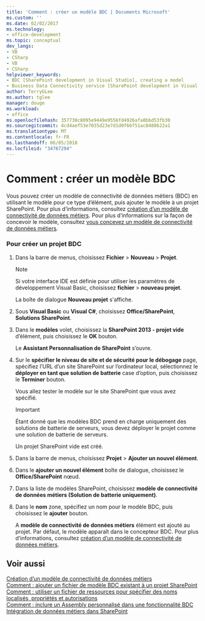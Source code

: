 ```yaml
---
title: 'Comment : créer un modèle BDC | Documents Microsoft'
ms.custom: ''
ms.date: 02/02/2017
ms.technology:
- office-development
ms.topic: conceptual
dev_langs:
- VB
- CSharp
- VB
- CSharp
helpviewer_keywords:
- BDC [SharePoint development in Visual Studio], creating a model
- Business Data Connectivity service [SharePoint development in Visual Studio], creating a model
author: TerryGLee
ms.author: tglee
manager: douge
ms.workload:
- office
ms.openlocfilehash: 357730c8095e9449e9556fd4926afa0bbd53fb30
ms.sourcegitcommit: 4cd4aef53e7035d23e7d1d0f66f51ac8480622a1
ms.translationtype: MT
ms.contentlocale: fr-FR
ms.lasthandoff: 06/05/2018
ms.locfileid: "34767294"
---
```

# <a name="how-to-create-a-bdc-model"></a>Comment : créer un modèle BDC
  Vous pouvez créer un modèle de connectivité de données métiers (BDC) en utilisant le modèle pour ce type d’élément, puis ajouter le modèle à un projet SharePoint. Pour plus d’informations, consultez [création d’un modèle de connectivité de données métiers](../sharepoint/creating-a-business-data-connectivity-model.md). Pour plus d’informations sur la façon de concevoir le modèle, consultez [vous concevez un modèle de connectivité de données métiers](../sharepoint/designing-a-business-data-connectivity-model.md).  
  
### <a name="to-create-a-bdc-project"></a>Pour créer un projet BDC  
  
1.  Dans la barre de menus, choisissez **Fichier** > **Nouveau** > **Projet**.  
  
    > [!NOTE]  
    >  Si votre interface IDE est définie pour utiliser les paramètres de développement Visual Basic, choisissez **fichier** > **nouveau projet**.  
  
     La boîte de dialogue **Nouveau projet** s'affiche.  
  
2.  Sous **Visual Basic** ou **Visual C#**, choisissez **Office/SharePoint**, **Solutions SharePoint**.  
  
3.  Dans le **modèles** volet, choisissez la **SharePoint 2013 - projet vide** d’élément, puis choisissez le **OK** bouton.  
  
     Le **Assistant Personnalisation de SharePoint** s’ouvre.  
  
4.  Sur le **spécifier le niveau de site et de sécurité pour le débogage** page, spécifiez l’URL d’un site SharePoint sur l’ordinateur local, sélectionnez le **déployer en tant que solution de batterie** case d’option, puis choisissez le **Terminer** bouton.  
  
     Vous allez tester le modèle sur le site SharePoint que vous avez spécifié.  
  
    > [!IMPORTANT]  
    >  Étant donné que les modèles BDC prend en charge uniquement des solutions de batterie de serveurs, vous devez déployer le projet comme une solution de batterie de serveurs.  
  
     Un projet SharePoint vide est créé.  
  
5.  Dans la barre de menus, choisissez **Projet** > **Ajouter un nouvel élément**.  
  
6.  Dans le **ajouter un nouvel élément** boîte de dialogue, choisissez le **Office/SharePoint** nœud.  
  
7.  Dans la liste de modèles SharePoint, choisissez **modèle de connectivité de données métiers (Solution de batterie uniquement)**.  
  
8.  Dans le **nom** zone, spécifiez un nom pour le modèle BDC, puis choisissez le **ajouter** bouton.  
  
     A **modèle de connectivité de données métiers** élément est ajouté au projet. Par défaut, le modèle apparaît dans le concepteur BDC. Pour plus d’informations, consultez [création d’un modèle de connectivité de données métiers](../sharepoint/creating-a-business-data-connectivity-model.md).  
  
## <a name="see-also"></a>Voir aussi
 [Création d’un modèle de connectivité de données métiers](../sharepoint/creating-a-business-data-connectivity-model.md)   
 [Comment : ajouter un fichier de modèle BDC existant à un projet SharePoint](../sharepoint/how-to-add-an-existing-bdc-model-file-to-a-sharepoint-project.md)   
 [Comment : utiliser un fichier de ressources pour spécifier des noms localisés, propriétés et autorisations](../sharepoint/how-to-use-a-resource-file-to-specify-localized-names-properties-and-permissions.md)   
 [Comment : inclure un Assembly personnalisé dans une fonctionnalité BDC](../sharepoint/how-to-include-a-custom-assembly-in-a-bdc-feature.md)   
 [Intégration de données métiers dans SharePoint](../sharepoint/integrating-business-data-into-sharepoint.md)  
  
